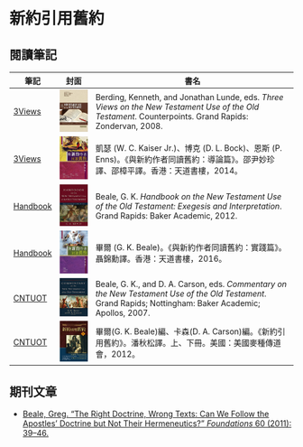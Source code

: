 # 新約引用舊約

## 閱讀筆記

筆記|封面|書名
---|---|---
[3Views](3Views/README.md)|![](images/3Views-cover.png)|Berding, Kenneth, and Jonathan Lunde, eds. *Three Views on the New Testament Use of the Old Testament*. Counterpoints. Grand Rapids: Zondervan, 2008.
[3Views](3Views/README.md)|![](images/3Views-封面.png)|凱瑟 (W. C. Kaiser Jr.)、博克 (D. L. Bock)、恩斯 (P. Enns)。《與新約作者同讀舊約：導論篇》。邵尹妙珍譯、邵樟平譯。香港：天道書樓，2014。
[Handbook](Handbook/README.md)|![](images/Handbook-cover.png)|Beale, G. K. *Handbook on the New Testament Use of the Old Testament: Exegesis and Interpretation*. Grand Rapids: Baker Academic, 2012.
[Handbook](Handbook/README.md)|![](images/Handbook-封面.png)|畢爾 (G. K. Beale)。《與新約作者同讀舊約：實踐篇》。聶錦勳譯。香港：天道書樓，2016。
[CNTUOT](CNTUOT/README.md)|![](images/CNTUOT-cover.png)|Beale, G. K., and D. A. Carson, eds. *Commentary on the New Testament Use of the Old Testament*. Grand Rapids; Nottingham: Baker Academic; Apollos, 2007.
[CNTUOT](CNTUOT/README.md)|![](images/CNTUOT-封面.png)|畢爾(G. K. Beale)編、卡森(D. A. Carson)編。《新約引用舊約》。潘秋松譯。上、下冊。美國：美國麥種傳道會，2012。



## 期刊文章

- [Beale, Greg. “The Right Doctrine, Wrong Texts: Can We Follow the Apostles’ Doctrine but Not Their Hermeneutics?” *Foundations* 60 (2011): 39–46.](articles/Beale-2011.md)


